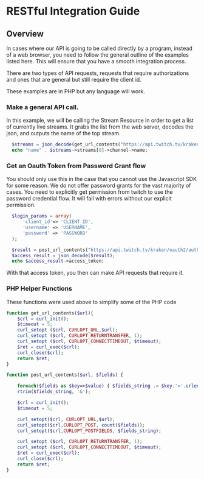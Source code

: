 # RESTful Integration Guide

## Overview

In cases where our API is going to be called directly by a program, instead of a web browser, you need to follow the general outline of the examples listed here. This will ensure that you have a smooth integration process.

There are two types of API requests, requests that require authorizations and ones that are general but still require the client id.

These examples are in PHP but any language will work.

### Make a general API call.

In this example, we will be calling the Stream Resource in order to get a list of currently live streams. It grabs the list from the web server, decodes the json, and outputs the name of the top stream.

```php
  $streams = json_decode(get_url_contents("https://api.twitch.tv/kraken/streams"));
  echo "name" . $streams->streams[0]->channel->name;
```

### Get an Oauth Token from Password Grant flow

You should only use this in the case that you cannot use the Javascript SDK for some reason. We do not offer password grants for the vast majority of cases. You need to explicitly get permission from twitch to use the password credential flow. It will fail with errors without our explicit permission. 

```php
  $login_params = array(
      'client_id'=> 'CLIENT_ID',
      'username' => 'USERNAME',
      'password' => 'PASSWORD'
  );

  $result = post_url_contents("https://api.twitch.tv/kraken/oauth2/authorize", $login_params);
  $access_result = json_decode($result);
  echo $access_result->access_token;
```

With that access token, you then can make API requests that require it.

### PHP Helper Functions

These functions were used above to simplify some of the PHP code

```php
function get_url_contents($url){
    $crl = curl_init();
    $timeout = 5;
    curl_setopt ($crl, CURLOPT_URL,$url);
    curl_setopt ($crl, CURLOPT_RETURNTRANSFER, 1);
    curl_setopt ($crl, CURLOPT_CONNECTTIMEOUT, $timeout);
    $ret = curl_exec($crl);
    curl_close($crl);
    return $ret;
}

function post_url_contents($url, $fields) {

    foreach($fields as $key=>$value) { $fields_string .= $key.'='.urlencode($value).'&'; }
    rtrim($fields_string, '&');

    $crl = curl_init();
    $timeout = 5;

    curl_setopt($crl, CURLOPT_URL,$url);
    curl_setopt($crl,CURLOPT_POST, count($fields));
    curl_setopt($crl,CURLOPT_POSTFIELDS, $fields_string);

    curl_setopt ($crl, CURLOPT_RETURNTRANSFER, 1);
    curl_setopt ($crl, CURLOPT_CONNECTTIMEOUT, $timeout);
    $ret = curl_exec($crl);
    curl_close($crl);
    return $ret;
}
```
